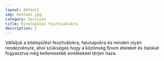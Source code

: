 ```yaml
---
layout: default
img: mentoov.jpg
category: Services
title: Kitelepülés fesztiválokra
description: |
---
```

Vállaljuk a kitelepülést fesztiválokra, falunapokra és minden olyan rendezvényre, ahol szükséges hogy a közönség finom ételeket és italokat fogyasztva még kellemesebb emlékekkel térjen haza.
